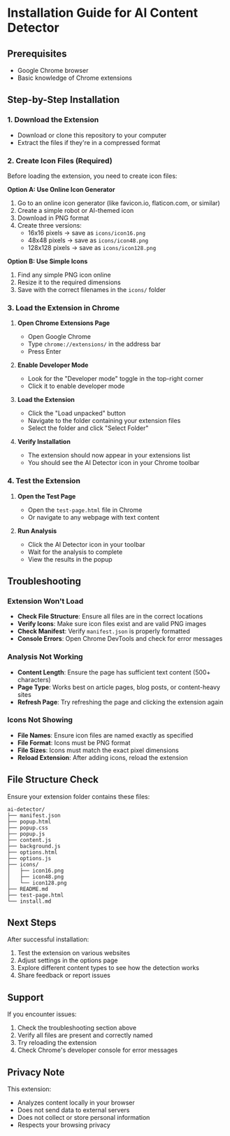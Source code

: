 # Installation Guide for AI Content Detector

## Prerequisites
- Google Chrome browser
- Basic knowledge of Chrome extensions

## Step-by-Step Installation

### 1. Download the Extension
- Download or clone this repository to your computer
- Extract the files if they're in a compressed format

### 2. Create Icon Files (Required)
Before loading the extension, you need to create icon files:

**Option A: Use Online Icon Generator**
1. Go to an online icon generator (like favicon.io, flaticon.com, or similar)
2. Create a simple robot or AI-themed icon
3. Download in PNG format
4. Create three versions:
   - 16x16 pixels → save as `icons/icon16.png`
   - 48x48 pixels → save as `icons/icon48.png`
   - 128x128 pixels → save as `icons/icon128.png`

**Option B: Use Simple Icons**
1. Find any simple PNG icon online
2. Resize it to the required dimensions
3. Save with the correct filenames in the `icons/` folder

### 3. Load the Extension in Chrome

1. **Open Chrome Extensions Page**
   - Open Google Chrome
   - Type `chrome://extensions/` in the address bar
   - Press Enter

2. **Enable Developer Mode**
   - Look for the "Developer mode" toggle in the top-right corner
   - Click it to enable developer mode

3. **Load the Extension**
   - Click the "Load unpacked" button
   - Navigate to the folder containing your extension files
   - Select the folder and click "Select Folder"

4. **Verify Installation**
   - The extension should now appear in your extensions list
   - You should see the AI Detector icon in your Chrome toolbar

### 4. Test the Extension

1. **Open the Test Page**
   - Open the `test-page.html` file in Chrome
   - Or navigate to any webpage with text content

2. **Run Analysis**
   - Click the AI Detector icon in your toolbar
   - Wait for the analysis to complete
   - View the results in the popup

## Troubleshooting

### Extension Won't Load
- **Check File Structure**: Ensure all files are in the correct locations
- **Verify Icons**: Make sure icon files exist and are valid PNG images
- **Check Manifest**: Verify `manifest.json` is properly formatted
- **Console Errors**: Open Chrome DevTools and check for error messages

### Analysis Not Working
- **Content Length**: Ensure the page has sufficient text content (500+ characters)
- **Page Type**: Works best on article pages, blog posts, or content-heavy sites
- **Refresh Page**: Try refreshing the page and clicking the extension again

### Icons Not Showing
- **File Names**: Ensure icon files are named exactly as specified
- **File Format**: Icons must be PNG format
- **File Sizes**: Icons must match the exact pixel dimensions
- **Reload Extension**: After adding icons, reload the extension

## File Structure Check

Ensure your extension folder contains these files:
```
ai-detector/
├── manifest.json
├── popup.html
├── popup.css
├── popup.js
├── content.js
├── background.js
├── options.html
├── options.js
├── icons/
│   ├── icon16.png
│   ├── icon48.png
│   └── icon128.png
├── README.md
├── test-page.html
└── install.md
```

## Next Steps

After successful installation:
1. Test the extension on various websites
2. Adjust settings in the options page
3. Explore different content types to see how the detection works
4. Share feedback or report issues

## Support

If you encounter issues:
1. Check the troubleshooting section above
2. Verify all files are present and correctly named
3. Try reloading the extension
4. Check Chrome's developer console for error messages

## Privacy Note

This extension:
- Analyzes content locally in your browser
- Does not send data to external servers
- Does not collect or store personal information
- Respects your browsing privacy 